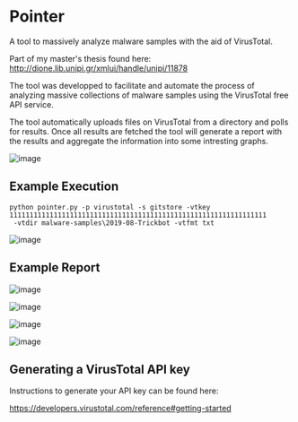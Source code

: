 # Pointer
A tool to massively analyze malware samples with the aid of VirusTotal.

Part of my master's thesis found here:
http://dione.lib.unipi.gr/xmlui/handle/unipi/11878

The tool was developped to facilitate and automate the process of analyzing massive collections of malware samples using the VirusTotal free API service.

The tool automatically uploads files on VirusTotal from a directory and polls for results. Once all results are fetched the tool will generate a report with the results and aggregate the information into some intresting graphs.

![image](https://user-images.githubusercontent.com/24633258/65831495-d82ef680-e2c2-11e9-95b5-2f29b0109f76.png)

## Example Execution

```
python pointer.py -p virustotal -s gitstore -vtkey 1111111111111111111111111111111111111111111111111111111111111111
 -vtdir malware-samples\2019-08-Trickbot -vtfmt txt
```
![image](https://user-images.githubusercontent.com/24633258/65831658-d82ff600-e2c4-11e9-8414-f766ed16967d.png)

## Example Report

![image](https://user-images.githubusercontent.com/24633258/65831700-66a47780-e2c5-11e9-9c5e-4aa9a979570c.png)

![image](https://user-images.githubusercontent.com/24633258/65831704-8176ec00-e2c5-11e9-999e-9086ea42bbec.png)

![image](https://user-images.githubusercontent.com/24633258/65831708-9b183380-e2c5-11e9-9e6e-2e6b610b34d1.png)

![image](https://user-images.githubusercontent.com/24633258/65831716-ba16c580-e2c5-11e9-8211-1f661ef0bc85.png)

## Generating a VirusTotal API key

Instructions to generate your API key can be found here:

https://developers.virustotal.com/reference#getting-started
